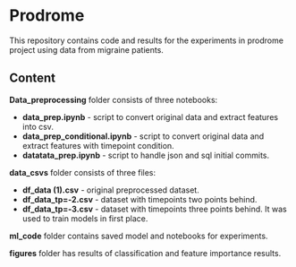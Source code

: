 # Prodrome
This repository contains code and results for the experiments in prodrome project using data from migraine patients.
## Content
**Data_preprocessing** folder consists of three notebooks: 
- **data_prep.ipynb** - script to convert original data and extract features into csv.
- **data_prep_conditional.ipynb** - script to convert original data and extract features with timepoint condition.
- **datatata_prep.ipynb** - script to handle json and sql initial commits.

**data_csvs** folder consists of three files: 

- **df_data (1).csv** - original preprocessed dataset.
- **df_data_tp=-2.csv** - dataset with timepoints two points behind.
- **df_data_tp=-3.csv** - dataset with timepoints three points behind.
It was used to train models in first place.  

**ml_code** folder contains saved model and notebooks for experiments.

**figures** folder has results of classification and feature importance results.
